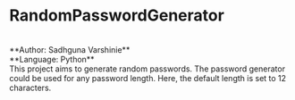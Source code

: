 # RandomPasswordGenerator
<br>
**Author: Sadhguna Varshinie**
<br>
**Language: Python**
<br>
This project aims to generate random passwords. The password generator could be used for any password length. Here, the default length is set to 12 characters.

